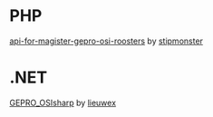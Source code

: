 PHP
===
[api-for-magister-gepro-osi-roosters](https://github.com/stipmonster/api-for-magister-gepro-osi-roosters) by [stipmonster](https://github.com/stipmonster)

.NET
===
[GEPRO_OSIsharp](https://github.com/lieuwex/GEPRO_OSIsharp) by [lieuwex](https://github.com/lieuwex)
